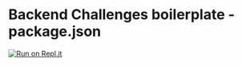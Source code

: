 # Backend Challenges boilerplate - package.json
[![Run on Repl.it](https://repl.it/badge/github/erailea/boilerplate-npm)](https://repl.it/github/erailea/boilerplate-npm)